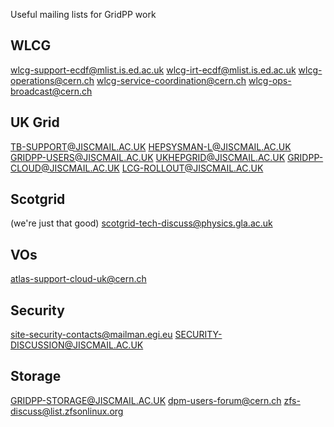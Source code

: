 
Useful mailing lists for GridPP work


## WLCG

 wlcg-support-ecdf@mlist.is.ed.ac.uk
 wlcg-irt-ecdf@mlist.is.ed.ac.uk 
 wlcg-operations@cern.ch
 wlcg-service-coordination@cern.ch
 wlcg-ops-broadcast@cern.ch


## UK Grid

 TB-SUPPORT@JISCMAIL.AC.UK
 HEPSYSMAN-L@JISCMAIL.AC.UK
 GRIDPP-USERS@JISCMAIL.AC.UK
 UKHEPGRID@JISCMAIL.AC.UK
 GRIDPP-CLOUD@JISCMAIL.AC.UK
 LCG-ROLLOUT@JISCMAIL.AC.UK

## Scotgrid

(we're just that good)
  scotgrid-tech-discuss@physics.gla.ac.uk


## VOs

 atlas-support-cloud-uk@cern.ch
 

## Security

 site-security-contacts@mailman.egi.eu
 SECURITY-DISCUSSION@JISCMAIL.AC.UK


## Storage

 GRIDPP-STORAGE@JISCMAIL.AC.UK
 dpm-users-forum@cern.ch
 zfs-discuss@list.zfsonlinux.org

